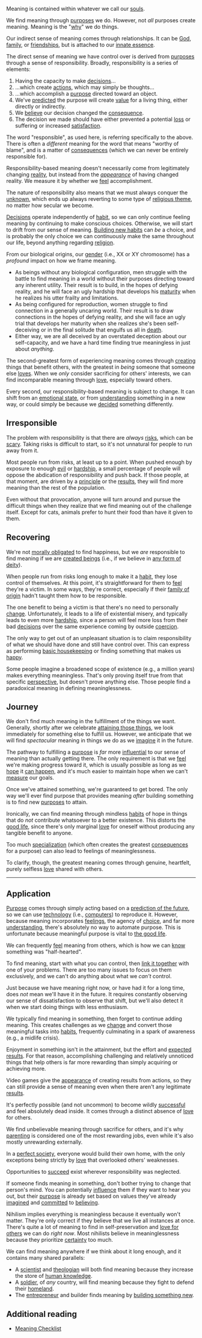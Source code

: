 
Meaning is contained within whatever we call our [souls](/humanity/).

We find meaning through [purposes](/purpose/) we do. However, not *all* purposes create meaning. Meaning is the "[why](/understanding/)" we do things.

Our indirect sense of meaning comes through relationships. It can be [God](/religion/), [family](/family/), or [friendships](/friendship/), but is attached to our [innate essence](/humanity/).

The direct sense of meaning we have control over is derived from [purposes](/purpose/) through a sense of responsibility. Broadly, responsibility is a series of elements:

1. Having the capacity to make [decisions](/decisions/)...
2. ...which create [actions](/results/), which may simply be thoughts...
3. ...which accomplish a [purpose](/purpose/) directed toward an object.
4. We've [predicted](/imagination/) the purpose will create [value](/value/) for a living thing, either directly or indirectly.
5. We [believe](/certainty/) our decision changed the [consequence](/results/).
6. The decision we made should have either prevented a potential [loss](/fear/) or suffering or increased [satisfaction](https:/adequate.life/happiness-1/).

The word "responsible", as used here, is referring specifically to the above. There is often a *different* meaning for the word that means "worthy of blame", and is a matter of [consequences](/results/) (which we can never be entirely responsible for).

Responsibility-based meaning doesn't necessarily come from legitimately changing [reality](/reality/), but instead from the *[appearance](/image/)* of having changed reality. We measure it by whether we [feel](/feelings/) accomplishment.

The nature of responsibility also means that we must always conquer the [unknown](/unknown/), which ends up always reverting to some type of [religious theme](/religion/), no matter how secular we become.

[Decisions](/decisions/) operate independently of [habit](/habits/), so we can only continue feeling meaning by continuing to make conscious choices. Otherwise, we will start to drift from our sense of meaning. [Building new habits](https://adequate.life/habits/) can *be* a choice, and is probably the only choice we can continuously make the same throughout our life, beyond anything regarding [religion](/religion/).

From our biological origins, our [gender](/gender/) (i.e., XX or XY chromosome) has a *profound* impact on how we frame meaning.

- As beings without any biological configuration, men struggle with the battle to find meaning in a world without their purposes directing toward any inherent utility. Their result is to build, in the hopes of defying reality, and he will face an ugly hardship that develops his [maturity](/maturity/) when he realizes his utter frailty and limitations.
- As being configured for reproduction, women struggle to find connection in a generally uncaring world. Their result is to draw connections in the hopes of defying reality, and she will face an ugly trial that develops her maturity when she realizes she's been self-deceiving or in the final solitude that engulfs us all in [death](/fear/).
- Either way, we are all deceived by an overstated deception about our self-capacity, and we have a hard time finding true meaningless in just about *anything*.

The second-greatest form of experiencing meaning comes through [creating](/creations/) things that benefit others, with the greatest in *being* someone that someone else [loves](/love/). When we *only* consider sacrificing for others' interests, we can find incomparable meaning through [love](/love/), especially toward others.

Every second, our responsibility-based meaning is subject to change. It can shift from an [emotional state](/feelings/), or from [understanding](/understanding/) something in a new way, or could simply be because we [decided](/decisions/) something differently.

## Irresponsible

The problem with responsibility is that there are *always* [risks](/social-risk/), which can be [scary](/fear/). Taking risks is difficult to start, so it's not unnatural for people to run away from it.

Most people run from risks, at least up to a point. When pushed enough by exposure to enough [evil](/evil/) or [hardship](https://adequate.life/hardship/), a small percentage of people will oppose the abdication of responsibility and push back. If those people, at that moment, are driven by a [principle](/values/) or the [results](/results/), they will find more meaning than the rest of the population.

Even without that provocation, anyone will turn around and pursue the difficult things when they realize that we find meaning out of the challenge itself. Except for cats, animals prefer to hunt their food than have it given to them.

## Recovering

We're not [morally obligated](/morality/) to find happiness, but we *are* responsible to find meaning if we are [created beings](/creations/) (i.e., if we believe in [any form of deity](/religion/)).

When people run from risks long enough to make it a [habit](/habits/), they lose control of themselves. At this point, it's straightforward for them to [feel](/feelings/) they're a victim. In some ways, they're correct, especially if their [family of origin](/family/) hadn't taught them how to be responsible.

The one benefit to being a victim is that there's no need to personally [change](/changes/). Unfortunately, it leads to a life of existential misery, and typically leads to even more [hardship](https://adequate.life/hardship), since a person will feel more loss from their bad [decisions](/decisions/) over the same experience coming by outside [coercion](/power/).

The only way to get out of an unpleasant situation is to claim responsibility of what we should have done and still have control over. This can express as performing [basic housekeeping](https://adequate.life/housekeeping/) or finding something that makes us [happy](https://adequate.life/happiness-1/).

Some people imagine a broadened scope of existence (e.g., a million years) makes everything meaningless. That's only proving itself true from that specific [perspective](/image/), but doesn't prove anything else. Those people find a paradoxical meaning in defining meaninglessness.

## Journey

We don't find much meaning in the fulfillment of the things we want. Generally, shortly after we celebrate [attaining those things](https://adequate.life/success-1/), we look immediately for something else to fulfill us. However, we anticipate that we will find *spectacular* meaning in things we do as we [imagine](/imagination/) it in the future.

The pathway to fulfilling a [purpose](/purpose/) is *far* more [influential](/influence/) to our sense of meaning than actually getting there. The only requirement is that we [feel](/feelings/) we're making progress toward it, which is usually possible as long as we [hope](/certainty/) it [can happen](/results/), and it's much easier to maintain hope when we can't [measure](/math/) our goals.

Once we've attained something, we're guaranteed to get bored. The only way we'll ever find purpose that provides meaning *after* building something is to find new [purposes](/purpose/) to attain.

Ironically, we can find meaning through mindless [habits](/habits/) of hope in things that do *not* contribute whatsoever to a better existence. This distorts the [good life](/good-life/), since there's only marginal [love](/love/) for oneself without producing any tangible benefit to anyone.

Too much [specialization](/specialization-cities/) (which often creates the greatest [consequences](/results/) for a purpose) can also lead to feelings of meaninglessness.

To clarify, though, the greatest meaning comes through genuine, heartfelt, purely selfless [love](/love/) shared with others.

* * * * *

## Application

[Purpose](/purpose/) comes through simply acting based on a [prediction of the future](/imagination/), so we can use [technology](/technology/) (i.e., [computers](http://trendless.tech)) to reproduce it. However, because meaning incorporates [feelings](/feelings/), the agency of [choice](/decisions/), and far more [understanding](/understanding/), there's absolutely no way to automate purpose. This is unfortunate because meaningful purpose is vital to [the good life](/good-life/).

We can frequently [feel](/feelings/) meaning from others, which is how we can [know](/understanding/) something was "half-hearted".

To find meaning, start with what you can control, then [link it together](/creativity/) with one of your problems. There are too many issues to focus on them exclusively, and we can't do anything about what we *can't* control.

Just because we have meaning right now, or have had it for a long time, does *not* mean we'll have it in the future. It requires constantly observing our sense of dissatisfaction to observe that shift, but we'll also detect it when we start doing things with less enthusiasm.

We typically find meaning in something, then forget to continue adding meaning. This creates challenges as we [change](/changes/) and convert those meaningful tasks into [habits](/habits/), frequently culminating in a spark of awareness (e.g., a midlife crisis).

Enjoyment in something isn't in the attainment, but the effort and [expected results](/results/). For that reason, accomplishing challenging and relatively unnoticed things that help others is far more rewarding than simply acquiring or achieving more.

Video games give the [appearance](/image/) of creating results from actions, so they can still provide a sense of meaning even when there aren't any legitimate [results](/results/).

It's perfectly possible (and not uncommon) to become wildly [successful](https://adequate.life/success-1/) and feel absolutely dead inside. It comes through a distinct absence of [love](/love/) for others.

We find unbelievable meaning through sacrifice for others, and it's why [parenting](https://adequate.life/parenting-1/) is considered one of the most rewarding jobs, even while it's also mostly unrewarding externally.

In a [perfect society](/perfect-society/), everyone would build their own home, with the only exceptions being strictly by [love](/love/) that overlooked others' weaknesses.

Opportunities to [succeed](https://adequate.life/success-1/) exist wherever responsibility was neglected.

If someone finds meaning in something, don't bother trying to change that person's mind. You can potentially [influence](/influence/) them if they want to hear you out, but their [purpose](/purpose/) is already set based on values they've already [imagined](/imagination/) and [committed](/decisions/) to [believing](/certainty/).

Nihilism implies everything is meaningless because it eventually won't matter. They're only correct if they believe that we live all instances at once. There's quite a lot of meaning to find in self-preservation and [love for others](/love/) we can do *right now*. Most nihilists believe in meaninglessness because they prioritize [certainty](/certainty/) too much.

We can find meaning anywhere if we think about it long enough, and it contains many shared parallels:

- A [scientist](/science/) and [theologian](/religion/) will both find meaning because they increase the store of [human knowledge](/understanding/).
- A [soldier](/war/), of *any* country, will find meaning because they fight to defend their [homeland](/groups-large/).
- The [entrepreneur](/social-risk/) and builder finds meaning by [building something new](/creations/).

## Additional reading

- [Meaning Checklist](https://stucky.tech/notes/meaning-checklist.md)
